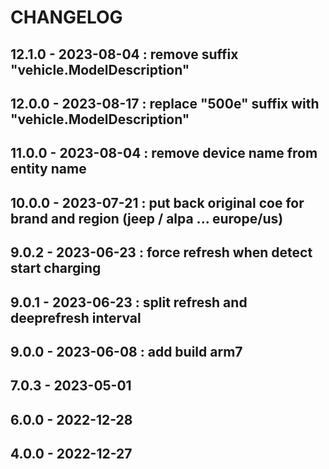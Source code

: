 # CHANGELOG
## 12.1.0 - 2023-08-04 : remove suffix "vehicle.ModelDescription"
## 12.0.0 - 2023-08-17 : replace "500e" suffix with "vehicle.ModelDescription" 
## 11.0.0 - 2023-08-04 : remove device name from entity name
## 10.0.0 - 2023-07-21 : put back original coe for brand and region (jeep / alpa ... europe/us)
## 9.0.2 - 2023-06-23 : force refresh when detect start charging
## 9.0.1 - 2023-06-23 : split refresh and deeprefresh interval
## 9.0.0 - 2023-06-08 : add build arm7
## 7.0.3 - 2023-05-01
## 6.0.0 - 2022-12-28
## 4.0.0 - 2022-12-27


